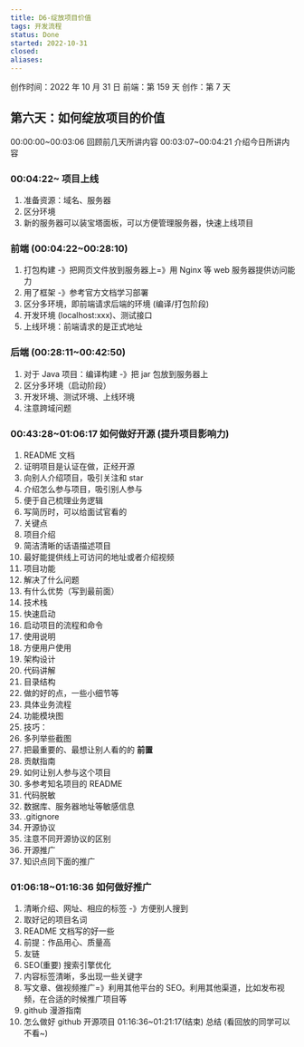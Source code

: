 ```yaml
---
title: D6-绽放项目价值
tags: 开发流程
status: Done
started: 2022-10-31
closed: 
aliases: 
---
```

创作时间：2022 年 10 月 31 日
前端：第 159 天 
创作：第 7 天
## **第六天：如何绽放项目的价值**
00:00:00~00:03:06 回顾前几天所讲内容
00:03:07~00:04:21 介绍今日所讲内容
### 00:04:22~ 项目上线
1. 准备资源：域名、服务器
2. 区分环境
3. 新的服务器可以装宝塔面板，可以方便管理服务器，快速上线项目
### 前端 (00:04:22~00:28:10)
1. 打包构建 -》把网页文件放到服务器上=》用 Nginx 等 web 服务器提供访问能力
2. 用了框架 -》参考官方文档学习部署
3. 区分多环境，即前端请求后端的环境 (编译/打包阶段)
4. 开发环境 (localhost:xxx)、测试接口
5. 上线环境：前端请求的是正式地址 
### 后端 (00:28:11~00:42:50)
1. 对于 Java 项目：编译构建 -》把 jar 包放到服务器上
2. 区分多环境（启动阶段）
3. 开发环境、测试环境、上线环境
4. 注意跨域问题
### 00:43:28~01:06:17 如何做好开源 (提升项目影响力)
1. README 文档
2. 证明项目是认证在做，正经开源
3. 向别人介绍项目，吸引关注和 star
4. 介绍怎么参与项目，吸引别人参与
5. 便于自己梳理业务逻辑
6. 写简历时，可以给面试官看的
7. 关键点
8. 项目介绍
9. 简洁清晰的话语描述项目
10. 最好能提供线上可访问的地址或者介绍视频
11. 项目功能
12. 解决了什么问题 
13. 有什么优势（写到最前面）
14. 技术栈
15. 快速启动
16. 启动项目的流程和命令
17. 使用说明
18. 方便用户使用 
19. 架构设计
20. 代码讲解
21. 目录结构
22. 做的好的点，一些小细节等
23. 具体业务流程
24. 功能模块图
25. 技巧：
26. 多列举些截图
27. 把最重要的、最想让别人看的的 **前置**
28. 贡献指南
29. 如何让别人参与这个项目
30. 多参考知名项目的 README
31. 代码脱敏
32. 数据库、服务器地址等敏感信息
33. .gitignore
34. 开源协议
35. 注意不同开源协议的区别
36. 开源推广
37. 知识点同下面的推广
### 01:06:18~01:16:36 如何做好推广
1. 清晰介绍、网址、相应的标签 -》方便别人搜到
2. 取好记的项目名词
3. README 文档写的好一些
4. 前提：作品用心、质量高
5. 友链
6. SEO(重要) 搜索引擎优化
7. 内容标签清晰，多出现一些关键字
8. 写文章、做视频推广=》利用其他平台的 SEO。利用其他渠道，比如发布视频，在合适的时候推广项目等
9. github 漫游指南
10. 怎么做好 github 开源项目
01:16:36~01:21:17(结束) 总结 (看回放的同学可以不看~)
